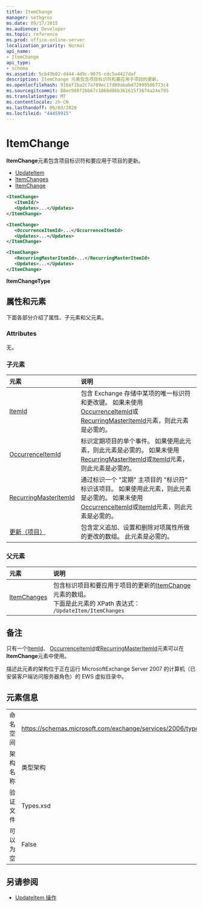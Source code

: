 ```yaml
---
title: ItemChange
manager: sethgros
ms.date: 09/17/2015
ms.audience: Developer
ms.topic: reference
ms.prod: office-online-server
localization_priority: Normal
api_name:
- ItemChange
api_type:
- schema
ms.assetid: 5cb43b02-d444-4d9c-9075-cdc5a4427daf
description: ItemChange 元素包含项目标识符和要应用于项目的更新。
ms.openlocfilehash: 916ef1ba2c7a709ec1fd80ababd72999506773c4
ms.sourcegitcommit: 88ec988f2bb67c1866d06b361615f3674a24e795
ms.translationtype: MT
ms.contentlocale: zh-CN
ms.lasthandoff: 06/03/2020
ms.locfileid: "44459915"
---
```

# <a name="itemchange"></a>ItemChange

**ItemChange**元素包含项目标识符和要应用于项目的更新。 
  
- [UpdateItem](updateitem.md) 
- [ItemChanges](itemchanges.md)
- [ItemChange](itemchange.md)
  
```xml
<ItemChange>
   <ItemId/>
   <Updates>...</Updates>
</ItemChange>
```

```xml
<ItemChange>
   <OccurrenceItemId>...</OccurrenceItemId>
   <Updates>...</Updates>
</ItemChange>
```

```xml
<ItemChange>
   <RecurringMasterItemId>...</RecurringMasterItemId>
   <Updates>...</Updates>
</ItemChange>
```

**ItemChangeType**

## <a name="attributes-and-elements"></a>属性和元素

下面各部分介绍了属性、子元素和父元素。
  
### <a name="attributes"></a>Attributes

无。
  
### <a name="child-elements"></a>子元素

|**元素**|**说明**|
|:-----|:-----|
|[ItemId](itemid.md) <br/> |包含 Exchange 存储中某项的唯一标识符和更改键。 如果未使用[OccurrenceItemId](occurrenceitemid.md)或[RecurringMasterItemId](recurringmasteritemid.md)元素，则此元素是必需的。  <br/> |
|[OccurrenceItemId](occurrenceitemid.md) <br/> |标识定期项目的单个事件。 如果使用此元素，则此元素是必需的。 如果未使用[RecurringMasterItemId](recurringmasteritemid.md)或[ItemId](itemid.md)元素，则此元素是必需的。  <br/> |
|[RecurringMasterItemId](recurringmasteritemid.md) <br/> |通过标识一个 "定期" 主项目的 "标识符" 标识该项目。 如果使用此元素，则此元素是必需的。 如果未使用[OccurrenceItemId](occurrenceitemid.md)或[ItemId](itemid.md)元素，则此元素是必需的。  <br/> |
|[更新（项目）](updates-item.md) <br/> |包含定义追加、设置和删除对项属性所做的更改的数组。 此元素是必需的。  <br/> |
   
### <a name="parent-elements"></a>父元素

|**元素**|**说明**|
|:-----|:-----|
|[ItemChanges](itemchanges.md) <br/> |包含标识项目和要应用于项目的更新的[ItemChange](itemchange.md)元素的数组。  <br/> 下面是此元素的 XPath 表达式：   <br/>  `/UpdateItem/ItemChanges` <br/> |
   
## <a name="remarks"></a>备注

只有一个[ItemId](itemid.md)、 [OccurrenceItemId](occurrenceitemid.md)或[RecurringMasterItemId](recurringmasteritemid.md)元素可以在**ItemChange**元素中使用。 
  
描述此元素的架构位于正在运行 MicrosoftExchange Server 2007 的计算机（已安装客户端访问服务器角色）的 EWS 虚拟目录中。
  
## <a name="element-information"></a>元素信息

|||
|:-----|:-----|
|命名空间  <br/> |https://schemas.microsoft.com/exchange/services/2006/types  <br/> |
|架构名称  <br/> |类型架构  <br/> |
|验证文件  <br/> |Types.xsd  <br/> |
|可以为空  <br/> |False  <br/> |
   
## <a name="see-also"></a>另请参阅

- [UpdateItem 操作](updateitem-operation.md)

